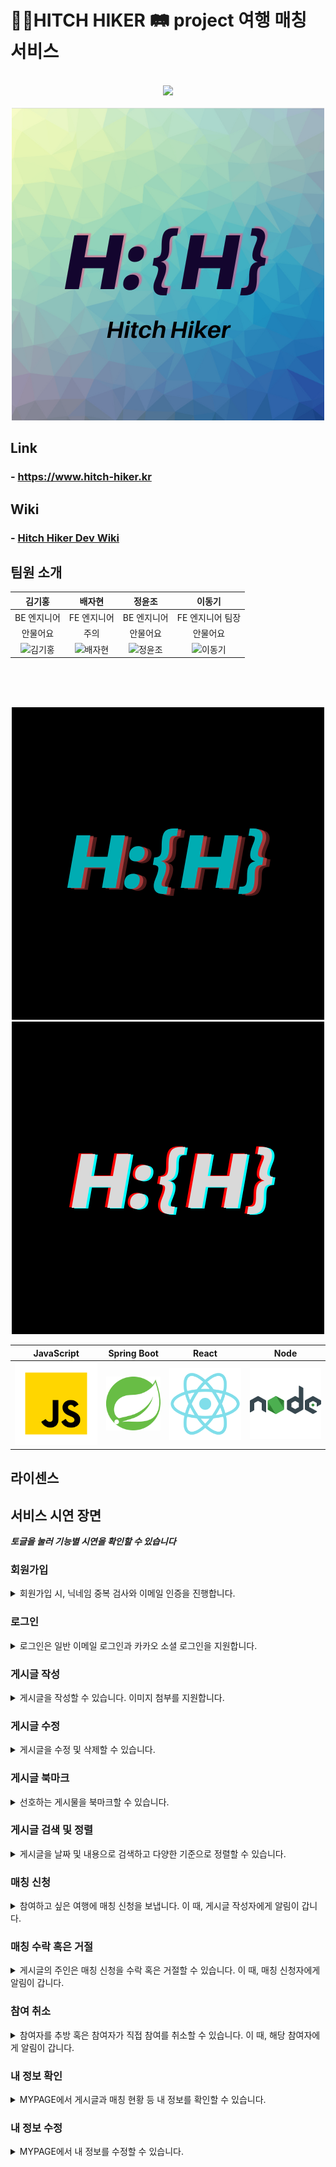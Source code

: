 </p>
<h1> 🙋🏻HITCH HIKER 🛤️ project 여행 매칭 서비스</h1>


<p align="center">

<p align="center">
  <br>
  <img src="./realWave.gif">
  <br>
 <br>
  <img src="./hitch.png">
  <br>
</p>

## Link 
### - https://www.hitch-hiker.kr

## Wiki
### - [Hitch Hiker Dev Wiki](https://github.com/codestates-seb/seb39_main_006/wiki)

## 팀원 소개

| 김기홍 | 배자현 |  정윤조   |  이동기   |
| :--------: | :---------: | :------: | :-----: |
| BE 엔지니어 | FE 엔지니어 |  BE 엔지니어  |  FE 엔지니어 팀장 |
| 안물어요 | 주의 | 안물어요 | 안물어요 |
|   ![김기홍]    |    ![배자현]    | ![정윤조] | ![이동기] |

<br>

<br>
<p align="center">
  <br>
   <img src="./darkLogo.png">
 
  <br>
  <img src="./logo_dark.png">
 <br>

</p>

<p align="justify">

<p align = "center">
  
| JavaScript | Spring Boot |  React   |  Node   |
| :--------: | :---------: | :------: | :-----: |
|   ![js]   |    ![sb]    | ![react] | ![node] |

</p>

</p>

## 라이센스 


## 서비스 시연 장면

***토글을 눌러 기능별 시연을 확인할 수 있습니다***

### 회원가입
<details>
<summary>회원가입 시, 닉네임 중복 검사와 이메일 인증을 진행합니다.</summary>
<div markdown="1">

![회원가입](https://user-images.githubusercontent.com/43122133/195156515-016e7c08-4215-4a6f-9953-e59306c8ae95.gif)

</div>
</details>
    
### 로그인
<details>
<summary>로그인은 일반 이메일 로그인과 카카오 소셜 로그인을 지원합니다.</summary>
<div markdown="1">

- ![로그인](https://user-images.githubusercontent.com/43122133/195157414-2364eeda-e26c-4fe7-b2b4-21bab85ebecc.gif)

- ![소셜로그인](https://user-images.githubusercontent.com/43122133/195160915-60dfa922-889b-4ac0-aad1-bbc01fc8fffd.gif)

</div>
</details>

### 게시글 작성        
<details>
<summary>게시글을 작성할 수 있습니다. 이미지 첨부를 지원합니다.</summary>
<div markdown="1">

![게시글 작성](https://user-images.githubusercontent.com/43122133/195161056-6802c378-e575-4fa4-8e85-b74e7bf152e9.gif)

</div>
</details>
    
### 게시글 수정
<details>
<summary>게시글을 수정 및 삭제할 수 있습니다.</summary>
<div markdown="1">

![게시글 수정](https://user-images.githubusercontent.com/43122133/195161543-27ade6ea-ba8e-4e63-9b78-7fe0ce1d26ca.gif)

</div>
</details>

### 게시글 북마크
<details>
<summary>선호하는 게시물을 북마크할 수 있습니다.</summary>
<div markdown="1">

![북마크](https://user-images.githubusercontent.com/43122133/195161664-7d239f20-8076-4429-9882-e2b7152e4466.gif)

</div>
</details>


### 게시글 검색 및 정렬
<details>
<summary>게시글을 날짜 및 내용으로 검색하고 다양한 기준으로 정렬할 수 있습니다.</summary>
<div markdown="1">

![게시글 검색 및 정렬](https://user-images.githubusercontent.com/43122133/195161782-89fef3d1-f8d7-4df7-b4df-d66787cccfac.gif)

</div>
</details>


### 매칭 신청
<details>
<summary>참여하고 싶은 여행에 매칭 신청을 보냅니다. 이 때, 게시글 작성자에게 알림이 갑니다.</summary>
<div markdown="1">

![매칭 신청](https://user-images.githubusercontent.com/43122133/195161854-892892c9-586f-4157-aba0-f165bf4d9bdb.gif)

</div>
</details>


### 매칭 수락 혹은 거절
<details>
<summary>게시글의 주인은 매칭 신청을 수락 혹은 거절할 수 있습니다. 이 때, 매칭 신청자에게 알림이 갑니다.</summary>
<div markdown="1">

![매칭 수락 혹은 거절](https://user-images.githubusercontent.com/43122133/195161879-346270e7-75ad-4e13-b936-e62a92807f0e.gif)

</div>
</details>


### 참여 취소
<details>
<summary>참여자를 추방 혹은 참여자가 직접 참여를 취소할 수 있습니다. 이 때, 해당 참여자에게 알림이 갑니다.</summary>
<div markdown="1">

![참여 취소](https://user-images.githubusercontent.com/43122133/195161942-fe5c849e-d869-44f0-9df6-6fe8454fadb2.gif)

</div>
</details>


### 내 정보 확인
<details>
<summary>MYPAGE에서 게시글과 매칭 현황 등 내 정보를 확인할 수 있습니다.</summary>
<div markdown="1">

![내 정보 확인](https://user-images.githubusercontent.com/43122133/195161976-79a40be3-f1bd-46c6-997a-5f7e14c1e032.gif)

</div>
</details>


### 내 정보 수정
<details>
<summary>MYPAGE에서 내 정보를 수정할 수 있습니다.</summary>
<div markdown="1">

![유저 정보 수정](https://user-images.githubusercontent.com/43122133/195162033-c15d7872-5eac-43d9-8c13-970fb3e2d9db.gif)

</div>
</details>

<!-- Stack Icon Refernces -->

[js]:https://github.com/bizbaeja/bizbaeja/blob/main/svg/js.svg
[react]:https://github.com/bizbaeja/bizbaeja/blob/main/svg/react.svg
[node]:https://github.com/bizbaeja/bizbaeja/blob/main/svg/node.svg
[sb]:https://github.com/bizbaeja/bizbaeja/blob/main/svg/sb.svg
[김기홍]:https://img1.daumcdn.net/thumb/R1280x0/?scode=mtistory2&fname=https%3A%2F%2Fblog.kakaocdn.net%2Fdn%2FtAfOa%2FbtrMBsXyhfs%2FmZV2bPDxRg7TlCizRjqEIk%2Fimg.png
[배자현]:https://img1.daumcdn.net/thumb/R1280x0/?scode=mtistory2&fname=https%3A%2F%2Fblog.kakaocdn.net%2Fdn%2FbWMC7M%2FbtrMC8K56Uv%2FCJRKClqmlDJJPlC3A5oxG0%2Fimg.png
[정윤조]:
https://img1.daumcdn.net/thumb/R1280x0/?scode=mtistory2&fname=https%3A%2F%2Fblog.kakaocdn.net%2Fdn%2FcWs5Xi%2FbtrMy0ghBkI%2FLFLoGNT5GwKMjhETyGoYdK%2Fimg.png
[이동기]:https://img1.daumcdn.net/thumb/R1280x0/?scode=mtistory2&fname=https%3A%2F%2Fblog.kakaocdn.net%2Fdn%2FtBn64%2FbtrMDy3AFli%2FBhdzGm8PkNkqPBp8tBIDKk%2Fimg.png
